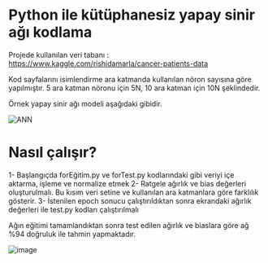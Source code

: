 # Python ile kütüphanesiz yapay sinir ağı kodlama

Projede kullanılan veri tabanı : https://www.kaggle.com/rishidamarla/cancer-patients-data

Kod sayfalarını isimlendirme ara katmanda kullanılan nöron sayısına göre yapılmıştır.
5 ara katman nöronu için 5N, 10 ara katman için 10N şeklindedir.

Örnek yapay sinir ağı modeli aşağıdaki gibidir.

![ANN](https://user-images.githubusercontent.com/70907491/106336721-93451680-62a0-11eb-926f-490e858dd79a.PNG)


# Nasıl çalışır?

1- Başlangıçda forEğitim.py ve forTest.py kodlarındaki gibi veriyi içe aktarma, işleme ve normalize etmek
2- Ratgele ağırlık ve bias değerleri oluşturulmalı. Bu kısım veri setine ve kullanılan ara katmanlara göre farklılık gösterir.
3- İstenilen epoch sonucu çalıştırıldıktan sonra ekrandaki ağırlık değerleri ile test.py kodları çalıştırılmalı


Ağın eğitimi tamamlandıktan sonra test edilen ağırlık ve biaslara göre ağ %94 doğruluk ile tahmin yapmaktadır.

![image](https://user-images.githubusercontent.com/70907491/106336967-10708b80-62a1-11eb-941e-333b05e585f8.png)
